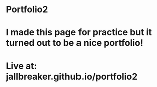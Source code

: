 # Portfolio2
# I made this page for practice but it turned out to be a nice portfolio!
# Live at: jallbreaker.github.io/portfolio2
